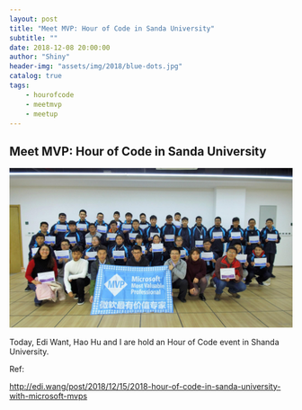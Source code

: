 ```yaml
---
layout: post
title: "Meet MVP: Hour of Code in Sanda University"
subtitle: ""
date: 2018-12-08 20:00:00
author: "Shiny"
header-img: "assets/img/2018/blue-dots.jpg"
catalog: true
tags:
    - hourofcode
    - meetmvp
    - meetup
---
```


## Meet MVP: Hour of Code in Sanda University

![](/assets/img/2018/hourofcode-all.jpg)

Today, Edi Want, Hao Hu and I are hold an Hour of Code event in Shanda University.

Ref:

<http://edi.wang/post/2018/12/15/2018-hour-of-code-in-sanda-university-with-microsoft-mvps>


